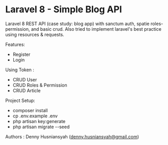 # Laravel 8 - Simple Blog API
Laravel 8 REST API (case study: blog app) with sanctum auth, spatie roles-permission, and basic crud. Also tried to implement laravel's best practice using resources & requests.

Features: 

- Register
- Login

Using Token :

- CRUD User
- CRUD Roles & Permission
- CRUD Article

Project Setup:

- composer install
- cp .env.example .env
- php artisan key:generate
- php artisan migrate --seed


Authors : Denny Husniansyah (denny.husniansyah@gmail.com)